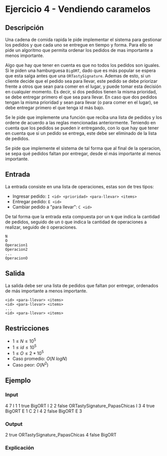 # Ejercicio 4 - Vendiendo caramelos

## Descripción

Una cadena de comida rapida le pide implementar el sistema para gestionar los pedidos y que cada uno se entregue en tiempo y forma. Para ello se pide un algoritmo que permita ordenar los pedidos de mas importante a menos importante.

Algo que hay que tener en cuenta es que no todos los pedidos son iguales. Si le piden una hamburguesa `BigORT`, dado que es más popular se espera que esta salga antes que una `ORTastySignature`. Ademas de esto, si un cliente decide que el pedido sea para llevar, este pedido se debe priorizar frente a otros que sean para comer en el lugar, y puede tomar esta decisión en cualquier momento. Es decir, si dos pedidos tienen la misma prioridad, se debe entregar primero el que sea para llevar. En caso que dos pedidos tengan la misma prioridad y sean para llevar (o para comer en el lugar), se debe entregar primero el que tenga id más bajo.

Se le pide que implemente una función que reciba una lista de pedidos y los ordene de acuerdo a las reglas mencionadas anteriormente. Teniendo en cuenta que los pedidos se pueden ir entregando, con lo que hay que tener en cuenta que si un pedido se entrega, este debe ser eliminado de la lista de pedidos.

Se pide que implemente el sistema de tal forma que al final de la operacion, se sepa qué pedidos faltan por entregar, desde el más importante al menos importante.

## Entrada

La entrada consiste en una lista de operaciones, estas son de tres tipos:

- Ingresar pedido: `I <id> <prioridad> <para-llevar> <items>`
- Entregar pedido: `E <id>`
- Cambiar pedido a "para llevar": `C <id>`

De tal forma que la entrada esta compuesta por un `N` que indica la cantidad de pedidos, seguido de un `O` que indica la cantidad de operaciones a realizar, seguido de `O` operaciones.

```plaintext
N
O
Operacion1
Operacion2
...
OperacionO
```

## Salida

La salida debe ser una lista de pedidos que faltan por entregar, ordenados de más importante a menos importante.

```plaintext
<id> <para-llevar> <items>
<id> <para-llevar> <items>
...
<id> <para-llevar> <items>
```

## Restricciones

- $1 \leq N \leq 10^5$
- $1 \leq id \leq 10^5$
- $1 \leq O \leq 2*10^5$
- Caso promedio: $O(N\ log N)$
- Caso peor: $O(N^2)$

## Ejemplo

### Input

4
7
I 1 1 true BigORT
I 2 2 false ORTastySignature_PapasChicas
I 3 4 true BigORT
E 1
C 2
I 4 2 false BigORT
E 3

### Output

2 true ORTastySignature_PapasChicas
4 false BigORT

### Explicación
